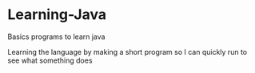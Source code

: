 # Learning-Java
Basics programs to learn java

Learning the language by making a short program so I can quickly run to see what something does

